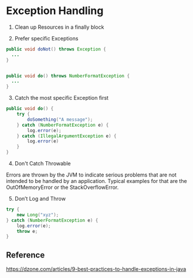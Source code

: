 # Exception Handling

1. Clean up Resources in a finally block

2. Prefer specific Exceptions

``` java
public void doNot() throws Exception {
  ...
}


public void do() throws NumberFormatException {
  ...
}
```

3. Catch the most specific Exception first

``` java
public void do() {
    try {
        doSomething("A message");
    } catch (NumberFormatException e) {
        log.error(e);
    } catch (IllegalArgumentException e) {
        log.error(e)
    }
}
```

4. Don't Catch Throwable

Errors are thrown by the JVM to indicate serious problems that are not intended to be handled by an application. Typical examples for that are the OutOfMemoryError or the StackOverflowError.

5. Don’t Log and Throw

``` java
try {
    new Long("xyz");
} catch (NumberFormatException e) {
    log.error(e);
    throw e;
}
```

Reference
---
https://dzone.com/articles/9-best-practices-to-handle-exceptions-in-java
